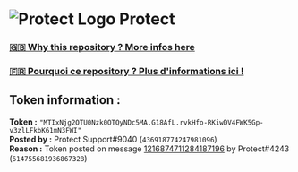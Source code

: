 # ![Protect Logo](https://i.imgur.com/5ovpCPg.png) Protect

### [🇬🇧 Why this repository ? More infos here](https://github.com/protect-github-bot/token-reset/blob/main/README.md)

### [🇫🇷 Pourquoi ce repository ? Plus d'informations ici !](https://github.com/protect-github-bot/token-reset/blob/main/FR_README.md)

## Token information :
**Token :** `"MTIxNjg2OTU0Nzk0OTQyNDc5MA.G18AfL.rvkHfo-RKiwDV4FWK5Gp-v3zlLFkbK61mN3FWI"`\
**Posted by :** Protect Support#9040 (`436918774247981096`)\
**Reason :** Token posted on message [1216874711284187196](https://discord.com/channels/835179952500113459/881108454226399292/1216874711284187196) by Protect#4243 (`614755681936867328`)